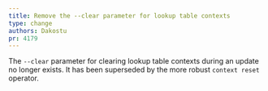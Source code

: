 ```yaml
---
title: Remove the --clear parameter for lookup table contexts
type: change
authors: Dakostu
pr: 4179
---
```


The `--clear` parameter for clearing lookup table contexts during an update no
longer exists. It has been superseded by the more robust `context reset`
operator.
